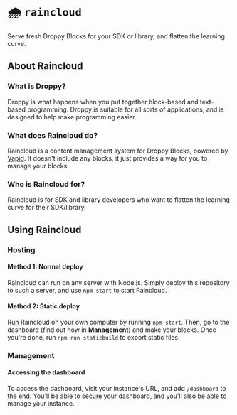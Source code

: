 # 🌧️ `raincloud`
Serve fresh Droppy Blocks for your SDK or library, and flatten the learning curve.
## About Raincloud
### What is Droppy?
Droppy is what happens when you put together block-based and text-based programming. Droppy is suitable for all sorts of applications, and is designed to help make programming easier.
### What does Raincloud do?
Raincloud is a content management system for Droppy Blocks, powered by [Vapid](https://www.vapid.com/). It doesn't include any blocks, it just provides a way for you to manage your blocks.
### Who is Raincloud for?
Raincloud is for SDK and library developers who want to flatten the learning curve for their SDK/library.
## Using Raincloud
### Hosting
#### Method 1: Normal deploy
Raincloud can run on any server with Node.js. Simply deploy this repository to such a server, and use `npm start` to start Raincloud.
#### Method 2: Static deploy
Run Raincloud on your own computer by running `npm start`. Then, go to the dashboard (find out how in **Management**) and make your blocks. Once you're done, run `npm run staticbuild` to export static files.
### Management
#### Accessing the dashboard
To access the dashboard, visit your instance's URL, and add `/dashboard` to the end. You'll be able to secure your dashboard, and you'll also be able to manage your instance.
